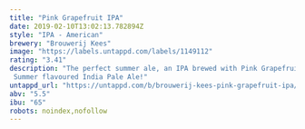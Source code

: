 ```yaml
---
title: "Pink Grapefruit IPA"
date: 2019-02-10T13:02:13.782894Z
style: "IPA - American"
brewery: "Brouwerij Kees"
image: "https://labels.untappd.com/labels/1149112"
rating: "3.41"
description: "The perfect summer ale, an IPA brewed with Pink Grapefruits. These grapefruits give the beer a wonderfully fresh flavor and a tangy bitterness of grapefruit. Summer flavoured India Pale Ale!"
untappd_url: "https://untappd.com/b/brouwerij-kees-pink-grapefruit-ipa/1149112"
abv: "5.5"
ibu: "65"
robots: noindex,nofollow
---
```

